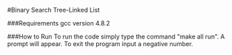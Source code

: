 #Binary Search Tree-Linked List

###Requirements
gcc version 4.8.2

###How to Run
To run the code simply type the command "make all run". A prompt will appear. To exit the program input a negative number.